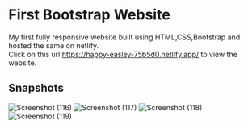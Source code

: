 # First Bootstrap Website
My first fully responsive website built using HTML,CSS,Bootstrap and hosted the same on netlify.  
Click on this url https://happy-easley-75b5d0.netlify.app/ to view the website.  

## Snapshots
![Screenshot (116)](https://user-images.githubusercontent.com/65860350/151979202-70ad1c78-31a7-4c0c-ab3e-57c888bfd9ed.png)
![Screenshot (117)](https://user-images.githubusercontent.com/65860350/151979215-d539b9b3-e44f-4b72-ae27-31360f7bf6fe.png)
![Screenshot (118)](https://user-images.githubusercontent.com/65860350/151979226-eabf5b27-2f04-42db-93cd-077f44dc450c.png)
![Screenshot (119)](https://user-images.githubusercontent.com/65860350/151979233-d728a79d-1252-46ae-86a4-5309b5bca4bc.png)

